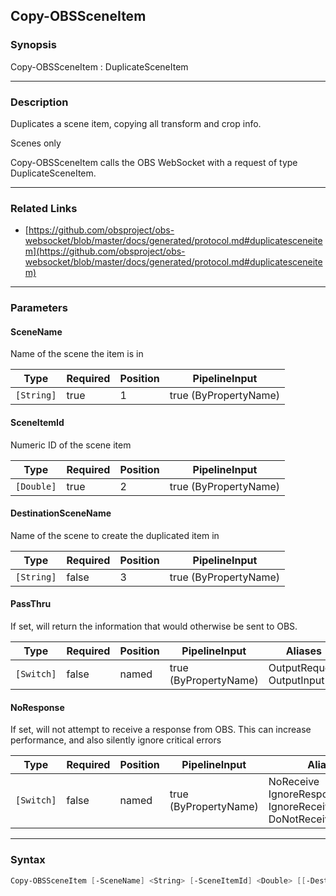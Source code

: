 Copy-OBSSceneItem
-----------------




### Synopsis
Copy-OBSSceneItem : DuplicateSceneItem



---


### Description

Duplicates a scene item, copying all transform and crop info.

Scenes only


Copy-OBSSceneItem calls the OBS WebSocket with a request of type DuplicateSceneItem.



---


### Related Links
* [https://github.com/obsproject/obs-websocket/blob/master/docs/generated/protocol.md#duplicatesceneitem](https://github.com/obsproject/obs-websocket/blob/master/docs/generated/protocol.md#duplicatesceneitem)





---


### Parameters
#### **SceneName**

Name of the scene the item is in






|Type      |Required|Position|PipelineInput        |
|----------|--------|--------|---------------------|
|`[String]`|true    |1       |true (ByPropertyName)|



#### **SceneItemId**

Numeric ID of the scene item






|Type      |Required|Position|PipelineInput        |
|----------|--------|--------|---------------------|
|`[Double]`|true    |2       |true (ByPropertyName)|



#### **DestinationSceneName**

Name of the scene to create the duplicated item in






|Type      |Required|Position|PipelineInput        |
|----------|--------|--------|---------------------|
|`[String]`|false   |3       |true (ByPropertyName)|



#### **PassThru**

If set, will return the information that would otherwise be sent to OBS.






|Type      |Required|Position|PipelineInput        |Aliases                      |
|----------|--------|--------|---------------------|-----------------------------|
|`[Switch]`|false   |named   |true (ByPropertyName)|OutputRequest<br/>OutputInput|



#### **NoResponse**

If set, will not attempt to receive a response from OBS.
This can increase performance, and also silently ignore critical errors






|Type      |Required|Position|PipelineInput        |Aliases                                                                |
|----------|--------|--------|---------------------|-----------------------------------------------------------------------|
|`[Switch]`|false   |named   |true (ByPropertyName)|NoReceive<br/>IgnoreResponse<br/>IgnoreReceive<br/>DoNotReceiveResponse|





---


### Syntax
```PowerShell
Copy-OBSSceneItem [-SceneName] <String> [-SceneItemId] <Double> [[-DestinationSceneName] <String>] [-PassThru] [-NoResponse] [<CommonParameters>]
```
